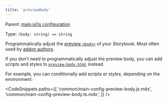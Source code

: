 ```yaml
---
title: 'previewBody'
---
```


Parent: [main.js|ts configuration](./main-config.md)

Type: `(body: string) => string`

Programmatically adjust the [preview `<body>`](../08-configure/story-rendering.md#adding-to-body) of your Storybook. Most often used by [addon authors](../07-addons/writing-presets.md#ui-configuration).

<Callout variant="info" icon="💡">

If you don't need to programmatically adjust the preview body, you can add scripts and styles to [`preview-body.html`](../08-configure/story-rendering.md#adding-to-body) instead.

</Callout>

For example, you can conditionally add scripts or styles, depending on the environment:

<!-- prettier-ignore-start -->

<CodeSnippets
  paths={[
    'common/main-config-preview-body.js.mdx',
    'common/main-config-preview-body.ts.mdx',
  ]}
/>

<!-- prettier-ignore-end -->
